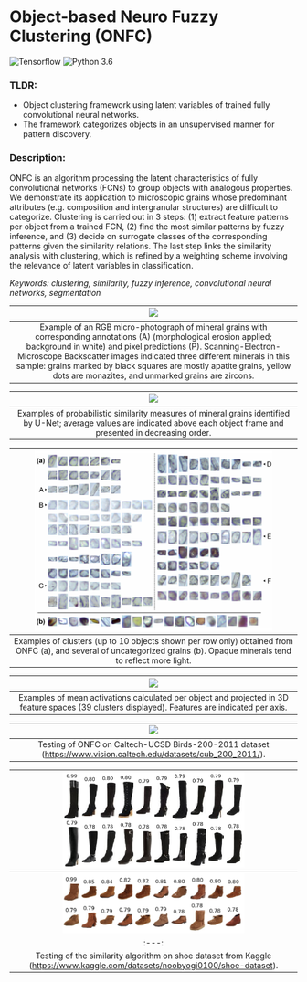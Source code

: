 # Object-based Neuro Fuzzy Clustering (ONFC)
![Tensorflow](https://img.shields.io/badge/Implemented%20in-Tensorflow-green.svg) ![Python 3.6](https://img.shields.io/badge/python-3.6-blue.svg?style=plastic) <br>

### TLDR:
- Object clustering framework using latent variables of trained fully convolutional neural networks.
- The framework categorizes objects in an unsupervised manner for pattern discovery.

### Description:
ONFC is an algorithm processing the latent characteristics of fully convolutional networks (FCNs) to group objects with analogous properties. We demonstrate its application to microscopic grains whose predominant attributes (e.g. composition and intergranular structures) are difficult to categorize. Clustering is carried out in 3 steps: (1) extract feature patterns per object from a trained FCN, (2) find the most similar patterns by fuzzy inference, and (3) decide on surrogate classes of the corresponding patterns given the similarity relations. The last step links the similarity analysis with clustering, which is refined by a weighting scheme involving the relevance of latent variables in classification.

*Keywords: clustering, similarity, fuzzy inference, convolutional neural networks, segmentation*

| <img src="https://raw.githubusercontent.com/cjuliani/tf-object-neuro-fuzzy-clustering/main/sample.PNG" width="65%"> |
|:--:|
| Example of an RGB micro-photograph of mineral grains with corresponding annotations (A) (morphological erosion applied; background in white) and pixel predictions (P). Scanning-Electron-Microscope Backscatter images indicated three different minerals in this sample: grains marked by black squares are mostly apatite grains, yellow dots are monazites, and unmarked grains are zircons.

| <img src="https://raw.githubusercontent.com/cjuliani/tf-object-neuro-fuzzy-clustering/main/similarity.PNG" width="85%"> |
|:--:|
| Examples of probabilistic similarity measures of mineral grains identified by U-Net; average values are indicated above each object frame and presented in decreasing order.|

| <img src="https://raw.githubusercontent.com/cjuliani/Object-based-Neuro-Fuzzy-Clustering/main/clusters.PNG" width="85%"> |
|:--:|
| Examples of clusters (up to 10 objects shown per row only) obtained from ONFC (a), and several of uncategorized grains (b). Opaque minerals tend to reflect more light.|

| <img src="https://raw.githubusercontent.com/cjuliani/tf-object-neuro-fuzzy-clustering/main/feature-centroids-plot.png" width="50%"> |
|:--:|
| Examples of mean activations calculated per object and projected in 3D feature spaces (39 clusters displayed). Features are indicated per axis.

| <img src="https://raw.githubusercontent.com/cjuliani/tf-object-neuro-fuzzy-clustering/main/birds.png" width="70%"> |
|:--:|
| Testing of ONFC on Caltech-UCSD Birds-200-2011 dataset (https://www.vision.caltech.edu/datasets/cub_200_2011/).

| <img src="https://raw.githubusercontent.com/cjuliani/Object-based-Neuro-Fuzzy-Clustering/main/boots.png" width="65%"> |
|:--:|
| <img src="https://raw.githubusercontent.com/cjuliani/Object-based-Neuro-Fuzzy-Clustering/main/boots2.png" width="65%"> |
|:---:|
| Testing of the similarity algorithm on shoe dataset from Kaggle (https://www.kaggle.com/datasets/noobyogi0100/shoe-dataset).|
